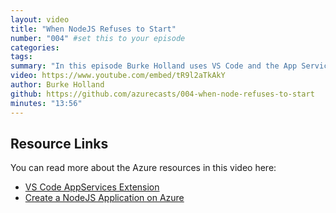 ```yaml
---
layout: video
title: "When NodeJS Refuses to Start"
number: "004" #set this to your episode
categories:
tags:
summary: "In this episode Burke Holland uses VS Code and the App Services extension to troubleshoot his NodeJS application, which refuses to start. It worked just a second ago... what gives!"
video: https://www.youtube.com/embed/tR9l2aTkAkY
author: Burke Holland
github: https://github.com/azurecasts/004-when-node-refuses-to-start
minutes: "13:56"
---
```


## Resource Links

You can read more about the Azure resources in this video here:

 - [VS Code AppServices Extension](https://code.visualstudio.com/tutorials/app-service-extension/getting-started?WT.mc_id=docs-azurecasts-buhollan)
 - [Create a NodeJS Application on Azure](https://docs.microsoft.com/azure/app-service/app-service-web-get-started-nodejs?WT.mc_id=docs-azurecasts-buhollan)
